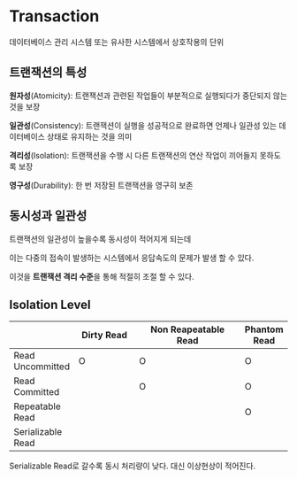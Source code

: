 # Transaction

데이터베이스 관리 시스템 또는 유사한 시스템에서 상호작용의 단위

## 트랜잭션의 특성

**원자성**(Atomicity): 트랜잭션과 관련된 작업들이 부분적으로 실행되다가 중단되지 않는 것을 보장

**일관성**(Consistency): 트랜잭션이 실행을 성공적으로 완료하면 언제나 일관성 있는 데이터베이스 상태로 유지하는 것을 의미

**격리성**(Isolation): 트랜잭션을 수행 시 다른 트랜잭션의 연산 작업이 끼어들지 못하도록 보장

**영구성**(Durability): 한 번 저장된 트랜잭션을 영구히 보존

## 동시성과 일관성

트랜잭션의 일관성이 높을수록 동시성이 적어지게 되는데&#x20;

이는 다중의 접속이 발생하는 시스템에서 응답속도의 문제가 발생 할 수 있다.

이것을 **트랜잭션 격리 수준**을 통해 적절히 조절 할 수 있다.



## Isolation Level

<table><thead><tr><th> </th><th width="122">Dirty Read</th><th width="216">Non Reapeatable Read</th><th>Phantom Read</th></tr></thead><tbody><tr><td>Read Uncommitted</td><td>O</td><td>O</td><td>O</td></tr><tr><td>Read Committed</td><td></td><td>O</td><td>O</td></tr><tr><td>Repeatable Read</td><td></td><td></td><td>O</td></tr><tr><td>Serializable Read</td><td></td><td></td><td></td></tr></tbody></table>



Serializable Read로 갈수록 동시 처리량이 낮다. 대신 이상현상이 적어진다.
